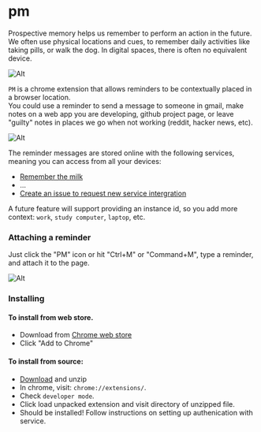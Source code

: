pm
==

Prospective memory helps us remember to perform an action in the future.  We often use physical locations and cues, 
to remember daily activities like taking pills, or walk the dog.  In digital spaces, there is often no equivalent device.

![Alt](https://raw.github.com/chrisparnin/pm/master/img/github.png)

`PM` is a chrome extension that allows reminders to be contextually placed in a browser location.  
You could use a reminder to send a message to someone in gmail, make notes on a web app you are developing, 
github project page, or leave "guilty" notes in places we go when not working (reddit, hacker news, etc).

![Alt](https://raw.github.com/chrisparnin/pm/master/img/twitter.png)

The reminder messages are stored online with the following services, meaning you can access from all your devices:

- [Remember the milk](http://www.rememberthemilk.com/)
- ...
- [Create an issue to request new service intergration](https://github.com/chrisparnin/pm/issues)

A future feature will support providing an instance id, so you add more context: `work`, `study computer`, `laptop`, etc.

### Attaching a reminder

Just click the "PM" icon or hit "Ctrl+M" or "Command+M", type a reminder, and attach it to the page.

![Alt](https://raw.github.com/chrisparnin/pm/master/img/addreminder.png)

### Installing

#### To install from web store.

- Download from [Chrome web store](https://chrome.google.com/webstore/detail/pm/cgcfflfodgfcjgncckhjcmbibfebgfdo?hl=en-US&gl=US)
- Click "Add to Chrome"

#### To install from source:

- [Download](https://github.com/chrisparnin/pm/archive/master.zip) and unzip
- In chrome, visit: `chrome://extensions/`. 
- Check `developer mode`.  
- Click load unpacked extension and visit directory of unzipped file.
- Should be installed!  Follow instructions on setting up authenication with service.
